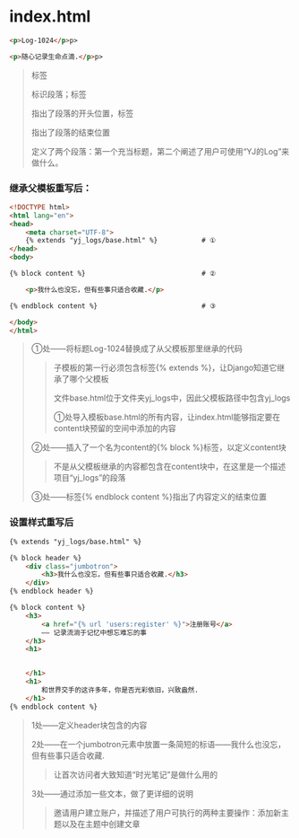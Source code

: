 # index.html

```html
<p>Log-1024</p>p>					

<p>随心记录生命点滴.</p>p>
```

> 标签<p></p>标识段落；标签<p>指出了段落的开头位置，标签</p>指出了段落的结束位置
>
> 定义了两个段落：第一个充当标题，第二个阐述了用户可使用“YJ的Log”来做什么。

### 继承父模板重写后：

```html
<!DOCTYPE html>
<html lang="en">
<head>
    <meta charset="UTF-8">
    {% extends "yj_logs/base.html" %}			# ①
</head>
<body>

{% block content %}								# ②

    <p>我什么也没忘，但有些事只适合收藏.</p>

{% endblock content %}							# ③

</body>
</html>
```

>①处——将标题Log-1024替换成了从父模板那里继承的代码
>
>> 子模板的第一行必须包含标签{% extends %}，让Django知道它继承了哪个父模板
>>
>> 文件base.html位于文件夹yj_logs中，因此父模板路径中包含yj_logs
>>
>> ①处导入模板base.html的所有内容，让index.html能够指定要在content块预留的空间中添加的内容
>
>②处——插入了一个名为content的{% block %}标签，以定义content块
>
>> 不是从父模板继承的内容都包含在content块中，在这里是一个描述项目“yj_logs”的段落
>
>③处——标签{% endblock content %}指出了内容定义的结束位置





### 设置样式重写后

```html
{% extends "yj_logs/base.html" %}

{% block header %}														<!-- 1 -->
    <div class="jumbotron">												<!-- 2 -->
        <h3>我什么也没忘，但有些事只适合收藏.</h3>
    </div>
{% endblock header %}

{% block content %}
    <h3>																<!-- 3 -->
        <a href="{% url 'users:register' %}">注册账号</a>
        —— 记录流淌于记忆中想忘难忘的事
    </h3>
    <h1>


    </h1>
    <h1>
        和世界交手的这许多年，你是否光彩依旧，兴致盎然.
    </h1>
{% endblock content %}
```

> 1处——定义header块包含的内容
>
> 2处——在一个jumbotron元素中放置一条简短的标语——我什么也没忘，但有些事只适合收藏.
>
> > 让首次访问者大致知道“时光笔记”是做什么用的
>
> 3处——通过添加一些文本，做了更详细的说明
>
> > 邀请用户建立账户，并描述了用户可执行的两种主要操作：添加新主题以及在主题中创建文章